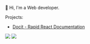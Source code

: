 👋 Hi, I'm a Web developer.

Projects:
- [Docit - Rapid React Documentation](https://github.com/BlizzBolts/docit)

<div> 
  <img src="https://github-readme-stats.vercel.app/api?username=citrus327"/>
  <img src="https://streak-stats.demolab.com/?user=citrus327"/>
</div>

<!---
citrus327/citrus327 is a ✨ special ✨ repository because its `README.md` (this file) appears on your GitHub profile.
You can click the Preview link to take a look at your changes.
--->
